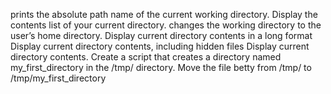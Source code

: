 prints the absolute path name of the current working directory.
Display the contents list of your current directory.
changes the working directory to the user’s home directory.
Display current directory contents in a long format
Display current directory contents, including hidden files
Display current directory contents.
Create a script that creates a directory named my_first_directory in the /tmp/ directory.
Move the file betty from /tmp/ to /tmp/my_first_directory